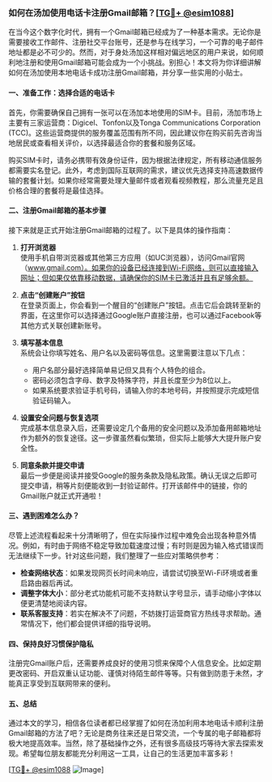 ### 如何在汤加使用电话卡注册Gmail邮箱？[[TG💪+ @esim1088](https://t.me/s/esim1088)]

在当今这个数字化时代，拥有一个Gmail邮箱已经成为了一种基本需求。无论你是需要接收工作邮件、注册社交平台账号，还是参与在线学习，一个可靠的电子邮件地址都是必不可少的。然而，对于身处汤加这样相对偏远地区的用户来说，如何顺利地注册和使用Gmail邮箱可能会成为一个小挑战。别担心！本文将为你详细讲解如何在汤加使用本地电话卡成功注册Gmail邮箱，并分享一些实用的小贴士。

#### 一、准备工作：选择合适的电话卡

首先，你需要确保自己拥有一张可以在汤加本地使用的SIM卡。目前，汤加市场上主要有三家运营商：Digicel、Tonfon以及Tonga Communications Corporation (TCC)。这些运营商提供的服务覆盖范围有所不同，因此建议你在购买前先咨询当地居民或查看相关评价，以选择最适合你的套餐和服务区域。

购买SIM卡时，请务必携带有效身份证件，因为根据法律规定，所有移动通信服务都需要实名登记。此外，考虑到国际互联网的需求，建议优先选择支持高速数据传输的套餐计划。如果你经常需要处理大量邮件或者观看视频教程，那么流量充足且价格合理的套餐将是最佳选择。

#### 二、注册Gmail邮箱的基本步骤

接下来就是正式开始注册Gmail邮箱的过程了。以下是具体的操作指南：

1. **打开浏览器**  
   使用手机自带浏览器或其他第三方应用（如UC浏览器），访问Gmail官网（www.gmail.com）。如果你的设备已经连接到Wi-Fi网络，则可以直接输入网址；但如果仅依靠移动数据，请确保你的SIM卡已激活并且有足够余额。

2. **点击“创建账户”按钮**  
   在登录页面上，你会看到一个醒目的“创建账户”按钮。点击它后会跳转至新的界面，在这里你可以选择通过Google账户直接注册，也可以通过Facebook等其他方式关联创建新账号。

3. **填写基本信息**  
   系统会让你填写姓名、用户名以及密码等信息。这里需要注意以下几点：
   - 用户名部分最好选择简单易记但又具有个人特色的组合。
   - 密码必须包含字母、数字及特殊字符，并且长度至少为8位以上。
   - 如果系统要求验证手机号码，请输入你的本地号码，并按照提示完成短信验证码输入。

4. **设置安全问题与恢复选项**  
   完成基本信息录入后，还需要设定几个备用的安全问题以及添加备用邮箱地址作为额外的恢复途径。这一步骤虽然看似繁琐，但实际上能够大大提升账户安全性。

5. **同意条款并提交申请**  
   最后一步便是阅读并接受Google的服务条款及隐私政策。确认无误之后即可提交申请，稍等片刻便能收到一封验证邮件。打开该邮件中的链接，你的Gmail账户就正式开通啦！

#### 三、遇到困难怎么办？

尽管上述流程看起来十分清晰明了，但在实际操作过程中难免会出现各种意外情况。例如，有时由于网络不稳定导致加载速度过慢；有时则是因为输入格式错误而无法继续下一步。针对这些问题，我们整理了一些应对策略供参考：

- **检查网络状态**：如果发现网页长时间未响应，请尝试切换至Wi-Fi环境或者重启路由器后再试。
- **调整字体大小**：部分老式功能机可能不支持默认字号显示，请手动缩小字体以便更清楚地阅读内容。
- **联系客服支持**：若实在解决不了问题，不妨拨打运营商官方热线寻求帮助。通常情况下，他们都会提供详细的指导说明。

#### 四、保持良好习惯保护隐私

注册完Gmail账户后，还需要养成良好的使用习惯来保障个人信息安全。比如定期更改密码、开启双重认证功能、谨慎对待陌生邮件等等。只有做到防患于未然，才能真正享受到互联网带来的便利。

#### 五、总结

通过本文的学习，相信各位读者都已经掌握了如何在汤加利用本地电话卡顺利注册Gmail邮箱的方法了吧？无论是商务往来还是日常交流，一个专属的电子邮箱都将极大地提高效率。当然，除了基础操作之外，还有很多高级技巧等待大家去探索发现。希望每位朋友都能充分利用这一工具，让自己的生活更加丰富多彩！

[[TG💪+ @esim1088](https://t.me/s/esim1088) ![Image](https://i.postimg.cc/4NQfJmqS/Snipaste-2025-05-13-00-14-12.png)]